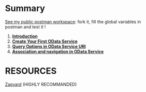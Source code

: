 # Summary

[See my public postman workspace](https://www.postman.com/research-geologist-26756209/workspace/learn-odata-with-sap/collection): fork it, fill the global variables in postman and test it !


1. **[Introduction](Introduction.md)**
2. **[Create Your First OData Service](create_first_odata_service)**
3. **[Query Options in OData Service URI](Query_Options_in_OData_Service_URI)**
4. **[Association and navigation in OData Service](Association_and_navigation)**


# RESOURCES
 [Zapyard](https://www.zapyard.com/) (HIGHLY RECOMMANDED)
